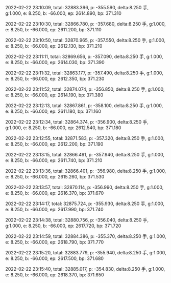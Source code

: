 2022-02-22 23:10:09, total: 32883.396, p: -355.590, delta:8.250 手, g:1.000, e: 8.250, b: -66.000, ep: 2614.890, bp: 371.310

2022-02-22 23:10:30, total: 32866.780, p: -357.680, delta:8.250 手, g:1.000, e: 8.250, b: -66.000, ep: 2611.200, bp: 371.110

2022-02-22 23:10:50, total: 32870.965, p: -357.550, delta:8.250 手, g:1.000, e: 8.250, b: -66.000, ep: 2612.130, bp: 371.210

2022-02-22 23:11:11, total: 32869.656, p: -357.090, delta:8.250 手, g:1.000, e: 8.250, b: -66.000, ep: 2614.030, bp: 371.390

2022-02-22 23:11:32, total: 32863.177, p: -357.490, delta:8.250 手, g:1.000, e: 8.250, b: -66.000, ep: 2612.350, bp: 371.230

2022-02-22 23:11:52, total: 32874.074, p: -356.850, delta:8.250 手, g:1.000, e: 8.250, b: -66.000, ep: 2614.190, bp: 371.380

2022-02-22 23:12:13, total: 32867.861, p: -358.100, delta:8.250 手, g:1.000, e: 8.250, b: -66.000, ep: 2611.180, bp: 371.160

2022-02-22 23:12:34, total: 32864.374, p: -356.900, delta:8.250 手, g:1.000, e: 8.250, b: -66.000, ep: 2612.540, bp: 371.180

2022-02-22 23:12:55, total: 32871.583, p: -357.320, delta:8.250 手, g:1.000, e: 8.250, b: -66.000, ep: 2612.200, bp: 371.190

2022-02-22 23:13:15, total: 32866.491, p: -357.940, delta:8.250 手, g:1.000, e: 8.250, b: -66.000, ep: 2611.740, bp: 371.210

2022-02-22 23:13:36, total: 32866.401, p: -356.980, delta:8.250 手, g:1.000, e: 8.250, b: -66.000, ep: 2615.260, bp: 371.530

2022-02-22 23:13:57, total: 32870.114, p: -356.990, delta:8.250 手, g:1.000, e: 8.250, b: -66.000, ep: 2616.370, bp: 371.670

2022-02-22 23:14:17, total: 32875.724, p: -355.930, delta:8.250 手, g:1.000, e: 8.250, b: -66.000, ep: 2617.990, bp: 371.740

2022-02-22 23:14:38, total: 32880.756, p: -356.040, delta:8.250 手, g:1.000, e: 8.250, b: -66.000, ep: 2617.720, bp: 371.720

2022-02-22 23:14:59, total: 32884.386, p: -355.370, delta:8.250 手, g:1.000, e: 8.250, b: -66.000, ep: 2618.790, bp: 371.770

2022-02-22 23:15:20, total: 32883.779, p: -355.940, delta:8.250 手, g:1.000, e: 8.250, b: -66.000, ep: 2617.500, bp: 371.680

2022-02-22 23:15:40, total: 32885.017, p: -354.830, delta:8.250 手, g:1.000, e: 8.250, b: -66.000, ep: 2618.370, bp: 371.650
